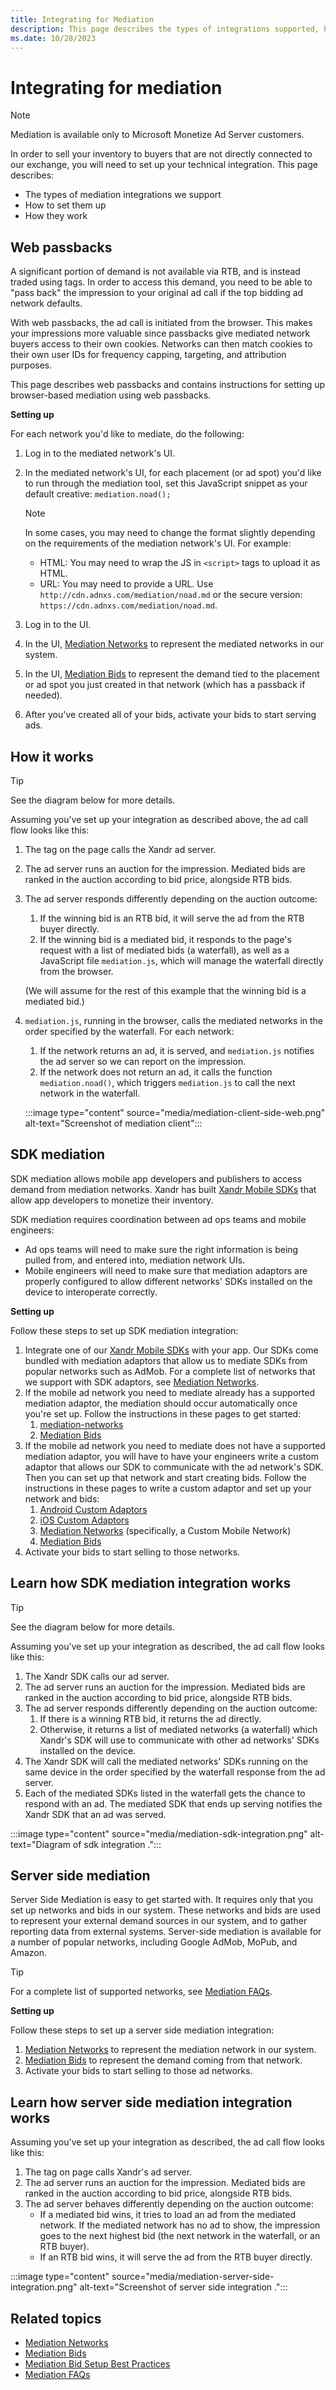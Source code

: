 ```yaml
---
title: Integrating for Mediation
description: This page describes the types of integrations supported, how to set them, and how they work.
ms.date: 10/28/2023
---
```



# Integrating for mediation

> [!NOTE]
> Mediation is available only to Microsoft Monetize Ad Server customers.

In order to sell your inventory to buyers that are not directly
connected to our exchange, you will need to set up your technical
integration. This page describes:

- The types of mediation integrations we support
- How to set them up
- How they work

## Web passbacks

A significant portion of demand is not available via RTB, and is instead
traded using tags. In order to access this demand, you need to be able
to "pass back" the impression to your original ad call if the top
bidding ad network defaults.

With web passbacks, the ad call is initiated from the browser. This
makes your impressions more valuable since passbacks give mediated
network buyers access to their own cookies. Networks can then match
cookies to their own user IDs for frequency capping, targeting, and
attribution purposes.

This page describes web passbacks and contains instructions for setting
up browser-based mediation using web passbacks.

**Setting up**

For each network you'd like to mediate, do the following:

1. Log in to the mediated network's UI.
1. In the mediated network's UI, for each placement (or ad spot) you'd
    like to run through the mediation tool, set this JavaScript snippet
    as your default creative: `mediation.noad();`

    > [!NOTE]
    > In some cases, you may need to change the format slightly depending on the requirements of the mediation network's UI. For example:
    > - HTML: You may need to wrap the JS in `<script>` tags to upload it as HTML.
    > - URL: You may need to provide a URL. Use `http://cdn.adnxs.com/mediation/noad.md` or the secure version: `https://cdn.adnxs.com/mediation/noad.md`.

1. Log in to the UI.
1. In the UI, [Mediation Networks](mediation-networks.md)
    to represent the mediated networks in our system.
1. In the UI, [Mediation Bids](mediation-bids.md) to
    represent the demand tied to the placement or ad spot you just
    created in that network (which has a passback if needed).
1. After you've created all of your bids, activate your bids to start
    serving ads.

## How it works

> [!TIP]
> See the diagram below for more details.

Assuming you've set up your integration as described above, the ad call
flow looks like this:

1. The tag on the page calls the Xandr ad server.

1. The ad server runs an auction for the impression. Mediated bids are
    ranked in the auction according to bid price, alongside RTB bids.

1. The ad server responds differently depending on the auction outcome:

    1. If the winning bid is an RTB bid, it will serve the ad from the
        RTB buyer directly.
    1. If the winning bid is a mediated bid, it responds to the page's
        request with a list of mediated bids (a waterfall), as well as a
        JavaScript file `mediation.js`, which will manage the waterfall
        directly from the browser.

    (We will assume for the rest of this example that the winning bid is
    a mediated bid.)

1. `mediation.js`, running in the browser, calls the mediated networks
    in the order specified by the waterfall. For each network:
    1. If the network returns an ad, it is served, and `mediation.js`
        notifies the ad server so we can report on the impression.
    1. If the network does not return an ad, it calls the function
        `mediation.noad()`, which triggers `mediation.js` to call the
        next network in the waterfall.

   :::image type="content" source="media/mediation-client-side-web.png" alt-text="Screenshot of mediation client":::

## SDK mediation

SDK mediation allows mobile app developers and publishers to access
demand from mediation networks. Xandr has built [Xandr Mobile SDKs](../mobile-sdk/xandr-mobile-sdks.md) that allow app
developers to monetize their inventory.

SDK mediation requires coordination between ad ops teams and mobile
engineers:

- Ad ops teams will need to make sure the right information is being
  pulled from, and entered into, mediation network UIs.
- Mobile engineers will need to make sure that mediation adaptors are
  properly configured to allow different networks' SDKs installed on the
  device to interoperate correctly.

**Setting up**

Follow these steps to set up SDK mediation integration:

1. Integrate one of our [Xandr Mobile SDKs](../mobile-sdk/xandr-mobile-sdks.md) with your app.
    Our SDKs come bundled with mediation adaptors that allow us to
    mediate SDKs from popular networks such as AdMob. For a complete
    list of networks that we support with SDK adaptors, see [Mediation Networks](mediation-networks.md).
1. If the mobile ad network you need to mediate already has a supported
    mediation adaptor, the mediation should occur automatically once
    you're set up. Follow the instructions in these pages to get
    started:
    1. [mediation-networks](mediation-networks.md)
    1. [Mediation Bids](mediation-bids.md)
1. If the mobile ad network you need to mediate does not have a
    supported mediation adaptor, you will have to have your engineers
    write a custom adaptor that allows our SDK to communicate with the
    ad network's SDK. Then you can set up that network and start
    creating bids. Follow the instructions in these pages to write a
    custom adaptor and set up your network and bids:
    1. [Android Custom Adaptors](../mobile-sdk/android-custom-adaptors.md)
    1. [iOS Custom Adaptors](../mobile-sdk/ios-custom-adaptors.md)
    1. [Mediation Networks](mediation-networks.md)
        (specifically, a Custom Mobile Network)
    1. [Mediation Bids](mediation-bids.md)
1. Activate your bids to start selling to those networks.

## Learn how SDK mediation integration works

> [!TIP]
> See the diagram below for more details.

Assuming you've set up your integration as described, the ad call flow
looks like this:

1. The Xandr SDK calls our ad server.
1. The ad server runs an auction for the impression. Mediated bids are
    ranked in the auction according to bid price, alongside RTB bids.
1. The ad server responds differently depending on the auction outcome:
    1. If there is a winning RTB bid, it returns the ad directly.
    1. Otherwise, it returns a list of mediated networks (a waterfall)
        which Xandr's SDK will use to communicate with other ad
        networks' SDKs installed on the device.
1. The Xandr SDK will call the mediated networks' SDKs running on the
    same device in the order specified by the waterfall response from
    the ad server.
1. Each of the mediated SDKs listed in the waterfall gets the chance to
    respond with an ad. The mediated SDK that ends up serving notifies
    the Xandr SDK that an ad was served.

:::image type="content" source="media/mediation-sdk-integration.png" alt-text="Diagram of sdk integration .":::

## Server side mediation

Server Side Mediation is easy to get started with. It requires only that
you set up networks and bids in our system. These networks and bids are
used to represent your external demand sources in our system, and to
gather reporting data from external systems. Server-side mediation is
available for a number of popular networks, including Google AdMob,
MoPub, and Amazon.

> [!TIP]
> For a complete list of supported networks, see [Mediation FAQs](mediation-faqs.md).

**Setting up**

Follow these steps to set up a server side mediation integration:

1. [Mediation Networks](mediation-networks.md) to represent the mediation network in our system.
1. [Mediation Bids](mediation-bids.md) to
    represent the demand coming from that network.
1. Activate your bids to start selling to those ad networks.

## Learn how server side mediation integration works

Assuming you've set up your integration as described, the ad call flow
looks like this:

1. The tag on page calls Xandr's ad server.
1. The ad server runs an auction for the impression. Mediated bids are
    ranked in the auction according to bid price, alongside RTB bids.
1. The ad server behaves differently depending on the auction outcome:
    - If a mediated bid wins, it tries to load an ad from the mediated
      network. If the mediated network has no ad to show, the impression
      goes to the next highest bid (the next network in the waterfall,
      or an RTB buyer).
    - If an RTB bid wins, it will serve the ad from the RTB buyer
      directly.

:::image type="content" source="media/mediation-server-side-integration.png" alt-text="Screenshot of server side integration .":::

## Related topics

- [Mediation Networks](mediation-networks.md)
- [Mediation Bids](mediation-bids.md)
- [Mediation Bid Setup Best Practices](mediation-bid-setup-best-practices.md)
- [Mediation FAQs](mediation-faqs.md)